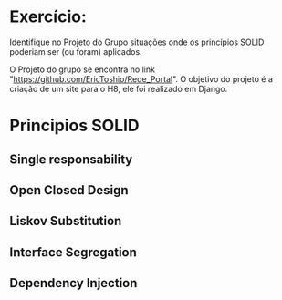 # Exercício:
Identifique no Projeto do Grupo situações onde os princípios SOLID poderiam ser (ou foram) aplicados.


O Projeto do grupo se encontra no link "https://github.com/EricToshio/Rede_Portal".
O objetivo do projeto é a criação de um site para o H8, ele foi realizado em Django.

# Principios SOLID

## Single responsability

## Open Closed Design

## Liskov Substitution

## Interface Segregation

## Dependency Injection